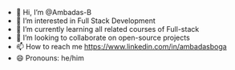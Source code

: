 - 👋 Hi, I’m @Ambadas-B
- 👀 I’m interested in Full Stack Development
- 🌱 I’m currently learning all related courses of Full-stack
- 💞️ I’m looking to collaborate on open-source projects
- 📫 How to reach me https://www.linkedin.com/in/ambadasboga
- 😄 Pronouns: he/him
